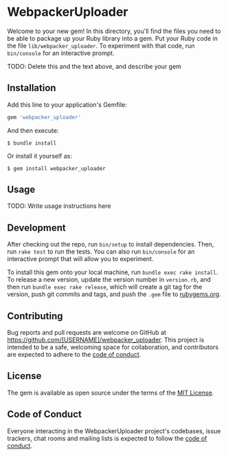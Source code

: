 # WebpackerUploader

Welcome to your new gem! In this directory, you'll find the files you need to be able to package up your Ruby library into a gem. Put your Ruby code in the file `lib/webpacker_uploader`. To experiment with that code, run `bin/console` for an interactive prompt.

TODO: Delete this and the text above, and describe your gem

## Installation

Add this line to your application's Gemfile:

```ruby
gem 'webpacker_uploader'
```

And then execute:

    $ bundle install

Or install it yourself as:

    $ gem install webpacker_uploader

## Usage

TODO: Write usage instructions here

## Development

After checking out the repo, run `bin/setup` to install dependencies. Then, run `rake test` to run the tests. You can also run `bin/console` for an interactive prompt that will allow you to experiment.

To install this gem onto your local machine, run `bundle exec rake install`. To release a new version, update the version number in `version.rb`, and then run `bundle exec rake release`, which will create a git tag for the version, push git commits and tags, and push the `.gem` file to [rubygems.org](https://rubygems.org).

## Contributing

Bug reports and pull requests are welcome on GitHub at https://github.com/[USERNAME]/webpacker_uploader. This project is intended to be a safe, welcoming space for collaboration, and contributors are expected to adhere to the [code of conduct](https://github.com/[USERNAME]/webpacker_uploader/blob/master/CODE_OF_CONDUCT.md).


## License

The gem is available as open source under the terms of the [MIT License](https://opensource.org/licenses/MIT).

## Code of Conduct

Everyone interacting in the WebpackerUploader project's codebases, issue trackers, chat rooms and mailing lists is expected to follow the [code of conduct](https://github.com/[USERNAME]/webpacker_uploader/blob/master/CODE_OF_CONDUCT.md).
